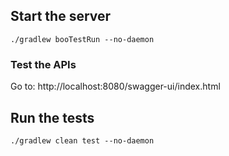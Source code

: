 ## Start the server

`./gradlew booTestRun --no-daemon`

### Test the APIs

Go to: http://localhost:8080/swagger-ui/index.html

## Run the tests

`./gradlew clean test --no-daemon`